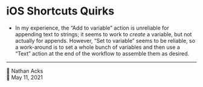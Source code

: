 # iOS Shortcuts Quirks

* In my experience, the “Add to variable” action is unreliable for appending text to strings; it seems to work to *create* a variable, but not actually for appends. However, “Set to variable” seems to be reliable, so a work-around is to set a whole bunch of variables and then use a “Text” action at the end of the workflow to assemble them as desired.

- - - -

<span aria-hidden="true">👤</span> Nathan Acks  
<span aria-hidden="true">📅</span> May 11, 2021

